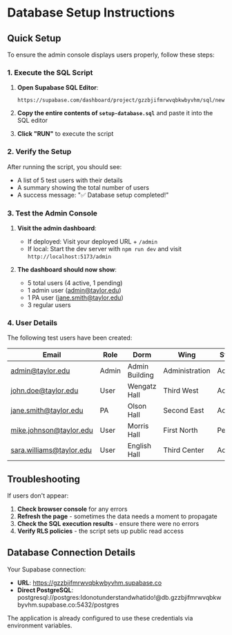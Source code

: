 # Database Setup Instructions

## Quick Setup

To ensure the admin console displays users properly, follow these steps:

### 1. Execute the SQL Script

1. **Open Supabase SQL Editor**:
   ```
   https://supabase.com/dashboard/project/gzzbjifmrwvqbkwbyvhm/sql/new
   ```

2. **Copy the entire contents of `setup-database.sql`** and paste it into the SQL editor

3. **Click "RUN"** to execute the script

### 2. Verify the Setup

After running the script, you should see:
- A list of 5 test users with their details
- A summary showing the total number of users
- A success message: "✅ Database setup completed!"

### 3. Test the Admin Console

1. **Visit the admin dashboard**:
   - If deployed: Visit your deployed URL + `/admin`
   - If local: Start the dev server with `npm run dev` and visit `http://localhost:5173/admin`

2. **The dashboard should now show**:
   - 5 total users (4 active, 1 pending)
   - 1 admin user (admin@taylor.edu)
   - 1 PA user (jane.smith@taylor.edu)
   - 3 regular users

### 4. User Details

The following test users have been created:

| Email | Role | Dorm | Wing | Status |
|-------|------|------|------|--------|
| admin@taylor.edu | Admin | Admin Building | Administration | Active |
| john.doe@taylor.edu | User | Wengatz Hall | Third West | Active |
| jane.smith@taylor.edu | PA | Olson Hall | Second East | Active |
| mike.johnson@taylor.edu | User | Morris Hall | First North | Pending |
| sara.williams@taylor.edu | User | English Hall | Third Center | Active |

## Troubleshooting

If users don't appear:

1. **Check browser console** for any errors
2. **Refresh the page** - sometimes the data needs a moment to propagate
3. **Check the SQL execution results** - ensure there were no errors
4. **Verify RLS policies** - the script sets up public read access

## Database Connection Details

Your Supabase connection:
- **URL**: https://gzzbjifmrwvqbkwbyvhm.supabase.co
- **Direct PostgreSQL**: postgresql://postgres:Idonotunderstandwhatido!@db.gzzbjifmrwvqbkwbyvhm.supabase.co:5432/postgres

The application is already configured to use these credentials via environment variables.